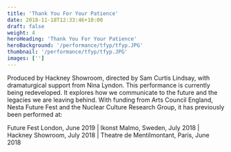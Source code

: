 ```yaml
---
title: 'Thank You For Your Patience'
date: 2018-11-18T12:33:46+10:00
draft: false
weight: 4
heroHeading: 'Thank You For Your Patience'
heroBackground: '/performance/tfyp/tfyp.JPG'
thumbnail: '/performance/tfyp/tfyp.JPG'
images: ['']
---
```


Produced by Hackney Showroom, directed by Sam Curtis Lindsay, with dramaturgical support from Nina Lyndon. This performance is currently being redeveloped. It explores how we communicate to the future and the legacies we are leaving behind.
With funding from Arts Council England, Nesta Future Fest and the Nuclear Culture Research Group, it has previously been performed at:

Future Fest London, June 2019 | 
Ikonst Malmo, Sweden, July 2018​ | 
Hackney Showroom, July 2018 | 
​Theatre de Mentilmontant, Paris, June 2018


